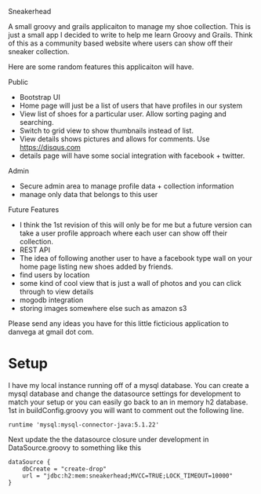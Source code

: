 Sneakerhead

A small groovy and grails applicaiton to manage my shoe collection. This is just a small app I decided to write to help me learn Groovy and Grails. Think of this as a community based website where users can show off their sneaker collection.

Here are some random features this applicaiton will have. 

Public 
 + Bootstrap UI
 + Home page will just be a list of users that have profiles in our system
 + View list of shoes for a particular user. Allow sorting paging and searching.
 + Switch to grid view to show thumbnails instead of list.
 + View details shows pictures and allows for comments. Use https://disqus.com
 + details page will have some social integration with facebook + twitter. 

Admin
 + Secure admin area to manage profile data + collection information
 + manage only data that belongs to this user

Future Features

- I think the 1st revision of this will only be for me but a future version can take a user profile approach where each
user can show off their collection. 
- REST API 
- The idea of following another user to have a facebook type wall on your home page listing new shoes added by friends.
- find users by location
- some kind of cool view that is just a wall of photos and you can click through to view details
- mogodb integration
- storing images somewhere else such as amazon s3

Please send any ideas you have for this little ficticious application to danvega at gmail dot com.


Setup
===================================================================================

I have my local instance running off of a mysql database. You can create a mysql database and change the datasource
settings for development to match your setup or you can easily go back to an in memory h2 database. 
1st in buildConfig.groovy you will want to comment out the following line. 

	runtime 'mysql:mysql-connector-java:5.1.22'

Next update the the datasource closure under development in DataSource.groovy to something like this

	dataSource {
	    dbCreate = "create-drop"
	    url = "jdbc:h2:mem:sneakerhead;MVCC=TRUE;LOCK_TIMEOUT=10000"
	}

